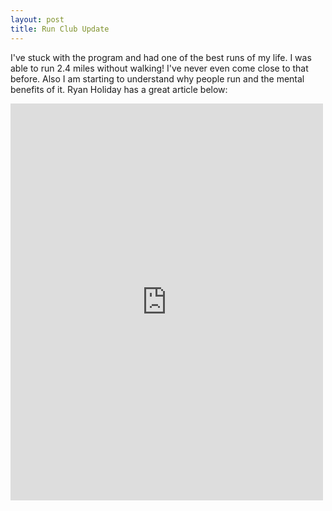 ```yaml
---
layout: post
title: Run Club Update
---
```

I've stuck with the program and had one of the best runs of my life.  I was able to run 2.4 miles without walking!  I've never even come close to that before.  Also I am starting to understand why people run and the mental benefits of it.  Ryan Holiday has a great article below:
<iframe src="https://www.facebook.com/plugins/post.php?href=https%3A%2F%2Fwww.facebook.com%2Fryanholiday%2Fposts%2F1869376186678067&width=500" width="500" height="635" style="border:none;overflow:hidden" scrolling="no" frameborder="0" allowTransparency="true"></iframe>
